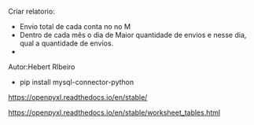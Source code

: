 Criar relatorio:

*   Envio total de cada conta no no M
*    Dentro de cada mês o dia de Maior quantidade de envios e nesse dia, qual a quantidade de envios.
*    
Autor:Hebert RIbeiro

   * pip install mysql-connector-python


https://openpyxl.readthedocs.io/en/stable/


https://openpyxl.readthedocs.io/en/stable/worksheet_tables.html
